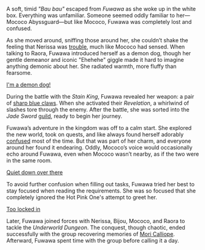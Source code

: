 A soft, timid *"Bau bau"* escaped from *Fuwawa* as she woke up in the white box. Everything was unfamiliar. Someone seemed oddly familiar to her—Mococo Abyssguard—but like Mococo, Fuwawa was completely lost and confused.

As she moved around, sniffing those around her, she couldn’t shake the feeling that Nerissa was [trouble](https://www.youtube.com/live/3s_pVYBEax0?feature=shared\&t=572), much like Mococo had sensed. When talking to Raora, Fuwawa introduced herself as a demon dog, though her gentle demeanor and iconic "Ehehehe" giggle made it hard to imagine anything demonic about her. She radiated warmth, more fluffy than fearsome.

[I'm a demon dog!](#embed:https://www.youtube.com/live/3s_pVYBEax0?feature=shared\&t=871)

During the battle with the *Stain King*, Fuwawa revealed her weapon: a pair of [sharp blue claws](https://www.youtube.com/live/3s_pVYBEax0?feature=shared\&t=3181). When she activated their *Revelation*, a whirlwind of slashes tore through the enemy. After the battle, she was sorted into the *Jade Sword* [guild](https://www.youtube.com/live/3s_pVYBEax0?feature=shared\&t=3471), ready to begin her journey.

Fuwawa’s adventure in the kingdom was off to a calm start. She explored the new world, took on quests, and like always found herself adorably [confused](https://www.youtube.com/live/3s_pVYBEax0?feature=shared\&t=4981) most of the time. But that was part of her charm, and everyone around her found it endearing. Oddly, Mococo’s voice would occasionally echo around Fuwawa, even when Mococo wasn’t nearby, as if the two were in the same room.

[Quiet down over there](#embed:https://www.youtube.com/live/3s_pVYBEax0?feature=shared\&t=4778)

To avoid further confusion when filling out tasks, Fuwawa tried her best to stay focused when reading the requirements. She was so focused that she completely ignored the Hot Pink One's attempt to greet her.

[Too locked in](#embed:https://www.youtube.com/live/3s_pVYBEax0?t=5438)

Later, Fuwawa joined forces with Nerissa, Bijou, Mococo, and Raora to tackle the *Underworld Dungeon*. The conquest, though chaotic, ended successfully with the group recovering memories of [Mori Calliope](https://www.youtube.com/live/uIHK81QMI24?feature=shared\&t=3462). Afterward, Fuwawa spent time with the group before calling it a day.
